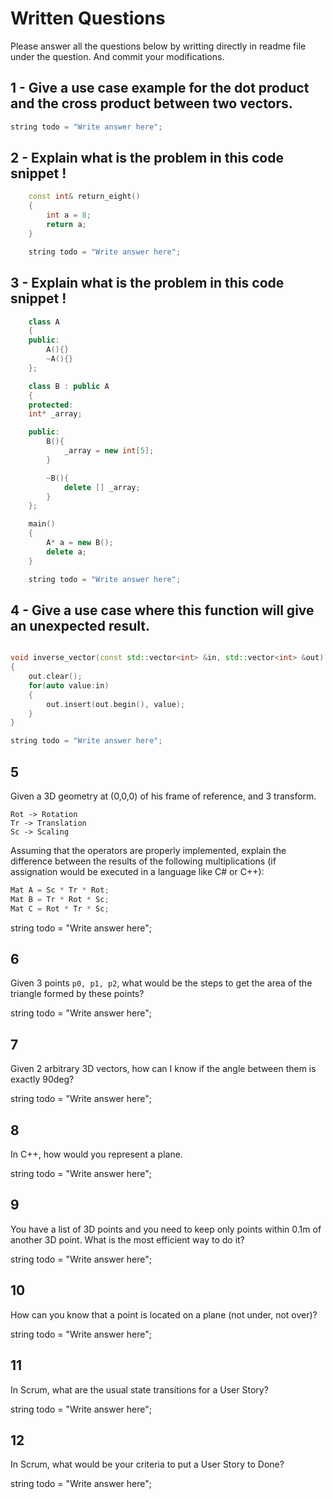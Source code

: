 # Written Questions
Please answer all the questions below by writting directly in readme file under the question. And commit your modifications.


## 1 - Give a use case example for the dot product and the cross product between two vectors.
```cpp
string todo = "Write answer here";
```


## 2 - Explain what is the problem in this code snippet !
```cpp
    const int& return_eight()
    {
        int a = 8;
        return a;
    }

    string todo = "Write answer here";
```

## 3 - Explain what is the problem in this code snippet !
```cpp
    class A
    {
    public:
        A(){}
        ~A(){}
    };

    class B : public A
    {
    protected:
    int* _array;

    public:
        B(){
            _array = new int[5];
        }

        ~B(){
            delete [] _array;
        }
    };

    main()
    {
        A* a = new B();
        delete a;
    }

    string todo = "Write answer here";

```

 
## 4 - Give a use case where this function will give an unexpected result.
```cpp

void inverse_vector(const std::vector<int> &in, std::vector<int> &out)
{
    out.clear();
    for(auto value:in)
    {
        out.insert(out.begin(), value);
    }        
}

string todo = "Write answer here";

```


## 5
Given a 3D geometry at (0,0,0) of his frame of reference, and 3 transform.
```
Rot -> Rotation
Tr -> Translation
Sc -> Scaling
```
Assuming that the operators are properly implemented, explain the difference between the results of the following multiplications (if assignation would be executed in a language like C# or C++):

```cpp
Mat A = Sc * Tr * Rot;
Mat B = Tr * Rot * Sc;
Mat C = Rot * Tr * Sc;
```

string todo = "Write answer here";


## 6
Given 3 points `p0, p1, p2`, what would be the steps to get the area of the triangle formed by these points?

string todo = "Write answer here";

## 7
Given 2 arbitrary 3D vectors, how can I know if the angle between them is exactly 90deg?

string todo = "Write answer here";

## 8
In C++, how would you represent a plane.

string todo = "Write answer here";

## 9
You have a list of 3D points and you need to keep only points within 0.1m of another 3D point. What is the most efficient way to do it?

string todo = "Write answer here";

## 10
How can you know that a point is located on a plane (not under, not over)?

string todo = "Write answer here";

## 11
In Scrum, what are the usual state transitions for a User Story?

string todo = "Write answer here";

## 12
In Scrum, what would be your criteria to put a User Story to Done?

string todo = "Write answer here";
